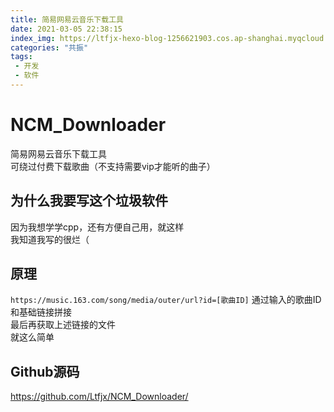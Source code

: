 ```yaml
---
title: 简易网易云音乐下载工具
date: 2021-03-05 22:38:15
index_img: https://ltfjx-hexo-blog-1256621903.cos.ap-shanghai.myqcloud.com/blog_pic/210305_1/cover.jpg
categories: "共振"
tags:
 - 开发
 - 软件
---
```

# NCM_Downloader
简易网易云音乐下载工具  
可绕过付费下载歌曲（不支持需要vip才能听的曲子）  

## 为什么我要写这个垃圾软件
因为我想学学cpp，还有方便自己用，就这样  
我知道我写的很烂（

## 原理
`https://music.163.com/song/media/outer/url?id=[歌曲ID]`
通过输入的歌曲ID和基础链接拼接  
最后再获取上述链接的文件  
就这么简单  

## Github源码
https://github.com/Ltfjx/NCM_Downloader/